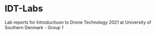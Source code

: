 # IDT-Labs
Lab reports for Introductiuon to Drone Technology 2021 at University of Southern Denmark - Group 1

